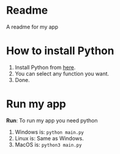 # Readme
A readme for my app
# How to install Python
1. Install Python from [here](https://www.python.org/downloads/).
2. You can select any function you want.
3. Done.
# Run my app

**Run**: To run my app you need python
1. Windows is: ``python main.py``
2. Linux is: Same as Windows.
3. MacOS is: ``python3 main.py``

